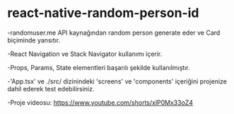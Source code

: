 # react-native-random-person-id

-randomuser.me API kaynağından random person generate eder ve Card biçiminde yansıtır.

-React Navigation ve Stack Navigator kullanımı içerir.

-Props, Params, State elementleri başarılı şekilde kullanılmıştır.

-'App.tsx' ve ./src/ dizinindeki 'screens' ve 'components' içeriğini projenize dahil ederek test edebilirsiniz. 

-Proje videosu: https://www.youtube.com/shorts/xlP0Mx33oZ4


